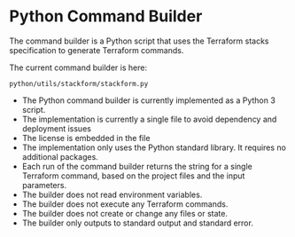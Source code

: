 # Python Command Builder

The command builder is a Python script that uses the Terraform stacks specification to generate Terraform commands.

The current command builder is here:

    python/utils/stackform/stackform.py

- The Python command builder is currently implemented as a Python 3 script.
- The implementation is currently a single file to avoid dependency and deployment issues
- The license is embedded in the file
- The implementation only uses the Python standard library. It requires no additional packages.
- Each run of the command builder returns the string for a single Terraform command, based on the project files and the input parameters.
- The builder does not read environment variables.
- The builder does not execute any Terraform commands. 
- The builder does not create or change any files or state.
- The builder only outputs to standard output and standard error.
